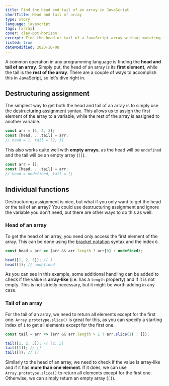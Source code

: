 ```yaml
---
title: Find the head and tail of an array in JavaScript
shortTitle: Head and tail of array
type: story
language: javascript
tags: [array]
cover: clay-pot-horizon
excerpt: Find the head or tail of a JavaScript array without mutating it.
listed: true
dateModified: 2023-10-08
---
```


A common operation in any programming language is finding the **head and tail of an array**. Simply put, the head of an array is its **first element**, while the tail is the **rest of the array**. There are a couple of ways to accomplish this in JavaScript, so let's dive right in.

## Destructuring assignment

The simplest way to get both the head and tail of an array is to simply use the [destructuring assignment](/js/s/destructuring-assignment#array-destructuring) syntax. This allows us to assign the first element of the array to a variable, while the rest of the array is assigned to another variable.

```js
const arr = [1, 2, 3];
const [head, ...tail] = arr;
// head = 1, tail = [2, 3]
```

This also works quite well with **empty arrays**, as the head will be `undefined` and the tail will be an empty array (`[]`).

```js
const arr = [];
const [head, ...tail] = arr;
// head = undefined, tail = []
```

## Individual functions

Destructuring assignment is nice, but what if you only want to get the head or the tail of an array? You could use destructuring assignment and ignore the variable you don't need, but there are other ways to do this as well.

### Head of an array

To get the head of an array, you need only access the first element of the array. This can be done using the [bracket notation](https://developer.mozilla.org/en-US/docs/Web/JavaScript/Reference/Operators/Property_accessors#Bracket_notation) syntax and the index `0`.

```js
const head = arr => (arr && arr.length ? arr[0] : undefined);

head([1, 2, 3]); // 1
head([]); // undefined
```

As you can see in this example, some additional handling can be added to check if the value is **array-like** (i.e. has a `length` property) and if it is not empty. This is not strictly necessary, but it might be worth adding in any case.

### Tail of an array

For the tail of an array, we need to return all elements except for the first one. `Array.prototype.slice()` is great for this, as you can specify a starting index of `1` to get all elements except for the first one.

```js
const tail = arr => (arr && arr.length > 1 ? arr.slice(1) : []);

tail([1, 2, 3]); // [2, 3]
tail([1]); // []
tail([]); // []
```

Similarly to the head of an array, we need to check if the value is array-like and if it has **more than one element**. If it does, we can use `Array.prototype.slice()` to return all elements except for the first one. Otherwise, we can simply return an empty array (`[]`).
